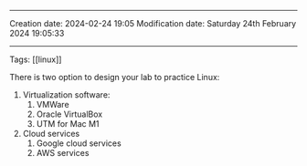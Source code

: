 

----
Creation date: 2024-02-24 19:05
Modification date: Saturday 24th February 2024 19:05:33

----

 Tags: [[linux]]

There is two option to design your lab to practice Linux:
1. Virtualization software:
	1. VMWare
	2. Oracle VirtualBox
	3. UTM for Mac M1
2. Cloud services
	1. Google cloud services
	2. AWS services
